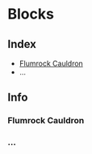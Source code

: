 # Blocks
## Index
- [Flumrock Cauldron](#flumrock-cauldron)
- ...

## Info

### Flumrock Cauldron

### ...

